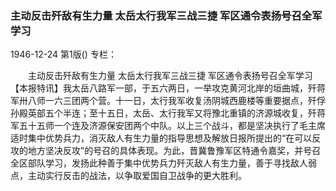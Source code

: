 ### 主动反击歼敌有生力量  太岳太行我军三战三捷  军区通令表扬号召全军学习

1946-12-24
第1版()
专栏：

　　主动反击歼敌有生力量
    太岳太行我军三战三捷
    军区通令表扬号召全军学习
    【本报特讯】我太岳八路军一部，于五六两日，一举攻克黄河北岸的垣曲城，歼蒋军卅八师一六三团两个营。十一日，太行我军收复汤阴城西鹿楼等重要据点，歼俘孙殿英部五个半连；至十五日，太岳、太行我军又将豫北重镇的济源城收复，歼蒋军五十五师一个连及济源保安团两个中队。以上三个战斗，都是坚决执行了毛主席适时集中优势兵力，消灭敌人有生力量的指导思想及解放日报所提出的“在可以反攻的地方坚决反攻”的号召的具体表现。为此，晋冀鲁豫军区特通令嘉奖，并号召全区部队学习，发扬此种善于集中优势兵力歼灭敌人有生力量，善于寻找敌人弱点，主动实行反击的战法，以争取爱国自卫战争的更大胜利。
